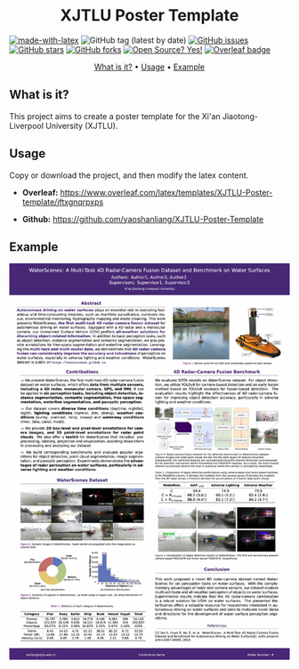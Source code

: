 <!-- Title -->
<div align="center">
    <h1><b>XJTLU Poster Template</b></h1>
</div>

<!-- Badges -->
[![made-with-latex](https://img.shields.io/badge/Made%20with-LaTeX-1f425f.svg)](https://www.latex-project.org/)
![GitHub tag (latest by date)](https://img.shields.io/github/v/tag/yaoshanliang/XJTLU-Poster-Template)
[![GitHub issues](https://img.shields.io/github/issues/yaoshanliang/XJTLU-Poster-Template)](https://github.com/yaoshanliang/XJTLU-Poster-Template/issues)
[![GitHub stars](https://img.shields.io/github/stars/yaoshanliang/XJTLU-Poster-Theme)](https://github.com/yaoshanliang/XJTLU-Poster-Template/stargazers)
[![GitHub forks](https://img.shields.io/github/forks/yaoshanliang/XJTLU-Poster-Template)](https://github.com/yaoshanliang/XJTLU-Poster-Template/network)
[![Open Source? Yes!](https://badgen.net/badge/Open%20Source%20%3F/Yes%21/blue?icon=github)](https://github.com/yaoshanliang/XJTLU-Poster-Template)
[![Overleaf badge](https://img.shields.io/badge/Is_in_Oveleaf_Repository%3F-Yes!-<COLOR>.svg)](https://shields.io/)

<!-- Table of Contents -->
<p align="center">
    <a href="#what is it?">What is it?</a> •
    <a href="#usage">Usage</a> •
    <a href="#example">Example</a>
</p>

<!-- Sections -->
## What is it?

This project aims to create a poster template for the Xi'an Jiaotong-Liverpool University (XJTLU). 

## Usage

Copy or download the project, and then modify the latex content.

- <b>Overleaf:</b> https://www.overleaf.com/latex/templates/XJTLU-Poster-template/jftxgnqrpxps
  
- <b>Github:</b> https://github.com/yaoshanliang/XJTLU-Poster-Template

## Example

<div align="center">
    <img class="aligncenter" src="images/template.jpg"/>
</div>

